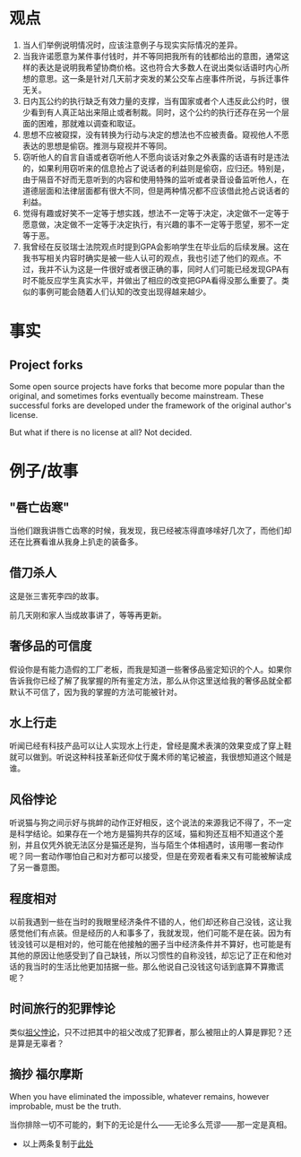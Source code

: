# 观点

1. 当人们举例说明情况时，应该注意例子与现实实际情况的差异。
2. 当我许诺愿意为某件事付钱时，并不等同把我所有的钱都给出的意图，通常这样的表达是说明我希望协商价格。这也符合大多数人在说出类似话语时内心所想的意思。这一条是针对几天前才突发的某公交车占座事件所说，与拆迁事件无关。
3. 日内瓦公约的执行缺乏有效力量的支撑，当有国家或者个人违反此公约时，很少看到有人真正站出来阻止或者制裁。同时，这个公约的执行还存在另一个层面的困难，那就难以调查和取证。
4. 思想不应被窥探，没有转换为行动与决定的想法也不应被责备。窥视他人不愿表达的思想是偷窃。推测与窥视并不等同。
5. 窃听他人的自言自语或者窃听他人不愿向谈话对象之外表露的话语有时是违法的，如果利用窃听来的信息抢占了说话者的利益则是偷窃，应归还。特别是，由于隔音不好而无意听到的内容和使用特殊的监听或者录音设备监听他人，在道德层面和法律层面都有很大不同，但是两种情况都不应该借此抢占说话者的利益。
6. 觉得有趣或好笑不一定等于想实践，想法不一定等于决定，决定做不一定等于愿意做，决定做不一定等于决定执行，有兴趣的事不一定等于愿望，邪不一定等于恶。
7. 我曾经在反驳瑞士法院观点时提到GPA会影响学生在毕业后的后续发展。这在我书写相关内容时确实是被一些人认可的观点，我也引述了他们的观点。不过，我并不认为这是一件很好或者很正确的事，同时人们可能已经发现GPA有时不能反应学生真实水平，并做出了相应的改变把GPA看得没那么重要了。类似的事例可能会随着人们认知的改变出现得越来越少。

# 事实

## Project forks
Some open source projects have forks that become more popular than the original, and sometimes forks eventually become mainstream. These successful forks are developed under the framework of the original author's license.

But what if there is no license at all? Not decided.

# 例子/故事

## "唇亡齿寒"
当他们跟我讲唇亡齿寒的时候，我发现，我已经被冻得直哆嗦好几次了，而他们却还在比赛看谁从我身上扒走的装备多。

## 借刀杀人

这是张三害死李四的故事。

前几天刚和家人当成故事讲了，等等再更新。

## 奢侈品的可信度

假设你是有能力造假的工厂老板，而我是知道一些奢侈品鉴定知识的个人。如果你告诉我你已经了解了我掌握的所有鉴定方法，那么从你这里送给我的奢侈品就全都默认不可信了，因为我的掌握的方法可能被针对。

## 水上行走

听闻已经有科技产品可以让人实现水上行走，曾经是魔术表演的效果变成了穿上鞋就可以做到。听说这种科技革新还仰仗于魔术师的笔记被盗，我很想知道这个贼是谁。

## 风俗悖论

听说猫与狗之间示好与挑衅的动作正好相反，这个说法的来源我记不得了，不一定是科学结论。如果存在一个地方是猫狗共存的区域，猫和狗还互相不知道这个差别，并且仅凭外貌无法区分是猫还是狗，当与陌生个体相遇时，该用哪一套动作呢？同一套动作哪怕自己和对方都可以接受，但是在旁观者看来又有可能被解读成了另一番意图。

## 程度相对
以前我遇到一些在当时的我眼里经济条件不错的人，他们却还称自己没钱，这让我感觉他们有点装。但是经历的人和事多了，我就发现，他们可能不是在装。因为有钱没钱可以是相对的，他可能在他接触的圈子当中经济条件并不算好，也可能是有其他的原因让他感受到了自己缺钱，所以习惯性的自称没钱，却忘记了正在和他对话的我当时的生活比他更加拮据一些。那么他说自己没钱这句话到底算不算撒谎呢？

## 时间旅行的犯罪悖论
类似[祖父悖论](https://zh.wikipedia.org/zh-hans/祖父悖論)，只不过把其中的祖父改成了犯罪者，那么被阻止的人算是罪犯？还是算是无辜者？

## 摘抄 福尔摩斯
When you have eliminated the impossible, whatever remains, however improbable, must be the truth.

当你排除一切不可能的，剩下的无论是什么——无论多么荒谬——那一定是真相。

* 以上两条复制于[此处](https://language.chinadaily.com.cn/2016-01/11/content_23027520_2.htm)
